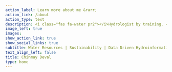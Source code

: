 ```yaml
---
action_label: Learn more about me &rarr;
action_link: /about
action_type: text
description: <i class="fas fa-water pr2"></i>Hydrologist by training. <br> <i class="fas fa-lightbulb pr2"></i>Curious about all intersections of water, data and society.
image_left: true
images:
show_action_link: true
show_social_links: true
subtitle: Water Resources | Sustainability | Data Driven Hydroinformatics | GIS | Remote Sensing | R-Shiny | Python | R
text_align_left: false
title: Chinmay Deval
type: home
---
```


